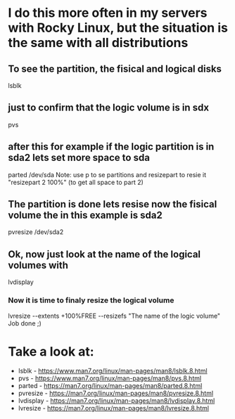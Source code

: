 # I do this more often in my servers with Rocky Linux, but the situation is the same with all distributions
## To see the partition, the fisical and logical disks
lsblk 
## just to confirm that the logic volume is in sdx
pvs 
## after this for example if the logic partition is in sda2 lets set more space to sda
parted /dev/sda
Note: use p to se partitions and resizepart to resie it "resizepart 2 100%" (to get all space to part 2)
## The partition is done lets resise now the fisical volume the in this example is sda2
pvresize /dev/sda2
## Ok, now just look at the name of the logical volumes with
lvdisplay
### Now it is time to finaly resize the logical volume
lvresize --extents +100%FREE --resizefs  "The name of the logic volume"
Job done ;)

# Take a look at:

- lsblk - https://www.man7.org/linux/man-pages/man8/lsblk.8.html
- pvs - https://www.man7.org/linux/man-pages/man8/pvs.8.html 
- parted - https://man7.org/linux/man-pages/man8/parted.8.html
- pvresize - https://man7.org/linux/man-pages/man8/pvresize.8.html
- lvdisplay - https://man7.org/linux/man-pages/man8/lvdisplay.8.html
- lvresize - https://man7.org/linux/man-pages/man8/lvresize.8.html

 
